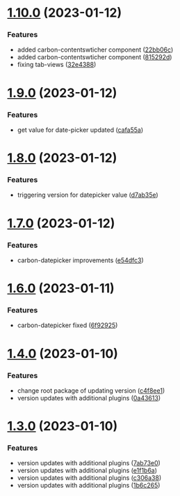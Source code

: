 # [1.10.0](https://github.com/Jaspero/modular/compare/v1.9.0...v1.10.0) (2023-01-12)


### Features

* added carbon-contentswticher component ([22bb06c](https://github.com/Jaspero/modular/commit/22bb06c7e0889dfd2f4176589dbcb835437902e1))
* added carbon-contentswticher component ([815292d](https://github.com/Jaspero/modular/commit/815292df5428bf2f840e071ea3b4b031733d4268))
* fixing tab-views ([32e4388](https://github.com/Jaspero/modular/commit/32e4388874033c46e1850069270a5e7b7cdd3b2f))

# [1.9.0](https://github.com/Jaspero/modular/compare/v1.8.0...v1.9.0) (2023-01-12)


### Features

* get value for date-picker updated ([cafa55a](https://github.com/Jaspero/modular/commit/cafa55adec7e7135a3e01822784ac13243fcdccc))

# [1.8.0](https://github.com/Jaspero/modular/compare/v1.7.0...v1.8.0) (2023-01-12)


### Features

* triggering version for datepicker value ([d7ab35e](https://github.com/Jaspero/modular/commit/d7ab35e95816e2c84b8d922ace049a62e2fd6c1c))

# [1.7.0](https://github.com/Jaspero/modular/compare/v1.6.0...v1.7.0) (2023-01-12)


### Features

* carbon-datepicker improvements ([e54dfc3](https://github.com/Jaspero/modular/commit/e54dfc354770e3a8bac7a35bd62d5de1e8ae2c7b))

# [1.6.0](https://github.com/Jaspero/modular/compare/v1.5.0...v1.6.0) (2023-01-11)


### Features

* carbon-datepicker fixed ([6f92925](https://github.com/Jaspero/modular/commit/6f9292504f429fd8ba89510caf1d12805240c5cf))

# [1.4.0](https://github.com/Jaspero/modular/compare/v1.3.0...v1.4.0) (2023-01-10)


### Features

* change root package of updating version ([c4f8ee1](https://github.com/Jaspero/modular/commit/c4f8ee1c607fe7f58d1e0b6709ce4ea7c5fc52c2))
* version updates with additional plugins ([0a43613](https://github.com/Jaspero/modular/commit/0a43613664d072d6d93dc98cb3a8eb7f8c62a35e))

# [1.3.0](https://github.com/Jaspero/modular/compare/v1.2.0...v1.3.0) (2023-01-10)


### Features

* version updates with additional plugins ([7ab73e0](https://github.com/Jaspero/modular/commit/7ab73e0d101ed2ada97ba4dc510bf11d58ea03fb))
* version updates with additional plugins ([e1f1b6a](https://github.com/Jaspero/modular/commit/e1f1b6a842ad231b415d3ae75de68001e5dd7307))
* version updates with additional plugins ([c306a38](https://github.com/Jaspero/modular/commit/c306a383754dac646c3be3b9ca295c10a9686084))
* version updates with additional plugins ([1b6c265](https://github.com/Jaspero/modular/commit/1b6c2659b9916a3d59159b305d61a0ed7a36ff56))
